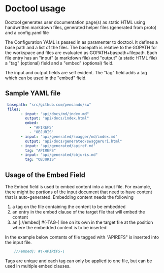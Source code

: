 Doctool usage
===============

Doctool generates user documentation page(s) as static HTML using handwritten markdown files, generated helper files (generated from proto) and a config.yaml file

The Configuration YAML is passed in as paramenter to doctool. It defines a base path and a list of the files.
The basepath is relative to the GOPATH for the workspace and files are evaluated as GOPATH+baspath+filepath.
Each file entry has an "input" (a markdown file) and "output" (a static HTML file) a "tag" (optional) field
and a "embed" (optional) field. 

The input and output fields are self evident. The "tag" field adds a tag which can be used in the "embed" field.

Sample YAML file
-----------------
````yaml
 basepath: "src/github.com/pensando/sw"
 files:
       - input: "api/docs/md/index.md"
         output: "api/docs/index.html"
         embed:
           - "APIREFS"
           - "OBJURIS"
       - input: "api/generated/swagger/md/index.md"
         output: "api/docs/generated/swaggeruri.html"
       - input: "api/generated/apiref.md"
         tag: "APIREFS"
       - input: "api/generated/objuris.md"
         tag: "OBJURIS"
````

Usage of the Embed Field
------------------------
The Embed field is used to embed content into a input file. For example, there might be portions of the input
document that need to have content that is auto-generated. Embedding content needs the following
1. a tag on the file containing the content to be embedded
2. an entry in the embed clause of the target file that will embed the content
3. an [://embed] #(-TAG-) line on its own in the target file at the position where the embedded content is to be inserted

In the example below contents of file tagged with "APIREFS" is inserted into the input file.

````markdown
    [//embed]: #(-APIREFS-)
````

Tags are unique and each tag can only be applied to one file, but can be used in multiple embed clauses.
